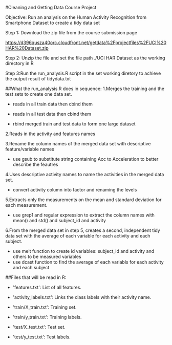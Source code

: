 #Cleaning and Getting Data Course Project

Objective: Run an analysis on the Human Activity Recognition from Smartphone Dataset to create a tidy data set

Step 1: Download the zip file from the course submission page 

https://d396qusza40orc.cloudfront.net/getdata%2Fprojectfiles%2FUCI%20HAR%20Dataset.zip 

Step 2: Unzip the file and set the file path ./UCI HAR Dataset as the working directory in R

Step 3:Run the run_analysis.R script in the set working diretory to achieve the output result of tidydata.txt

##What the run_analysis.R does in sequence:
1.Merges the training and the test sets to create one data set.

- reads in all train data then cbind them

- reads in all test data then cbind them

- rbind merged train and test data to form one large dataset

2.Reads in the activity and features names

3.Rename the column names of the merged data set with descriptive feature/variable names

- use gsub to substitute string containing Acc to Acceleration to better describe the feautres

4.Uses descriptive activity names to name the activities in the merged data set.

- convert activity column into factor and renaming the levels

5.Extracts only the measurements on the mean and standard deviation for each measurement. 

- use grep1 and regular expression to extract the column names with mean() and std() and subject_id and activity

6.From the merged data set in step 5, creates a second, independent tidy data set with the average of each variable for each activity and each subject.

- use melt function to create id variables: subject_id and activity and others to be measured variables
- use dcast function to find the average of each variabls for each activity and each subject 

##Files that will be read in R:
- 'features.txt': List of all features.

- 'activity_labels.txt': Links the class labels with their activity name.

- 'train/X_train.txt': Training set.

- 'train/y_train.txt': Training labels.

- 'test/X_test.txt': Test set.

- 'test/y_test.txt': Test labels.


